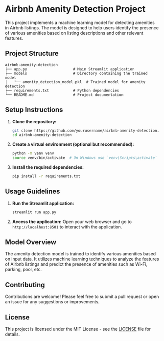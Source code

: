 # Airbnb Amenity Detection Project

This project implements a machine learning model for detecting amenities in Airbnb listings. The model is designed to help users identify the presence of various amenities based on listing descriptions and other relevant features.

## Project Structure

```
airbnb-amenity-detection
├── app.py                     # Main Streamlit application
├── models                     # Directory containing the trained model
│   └── amenity_detection_model.pkl  # Trained model for amenity detection
├── requirements.txt           # Python dependencies
└── README.md                  # Project documentation
```

## Setup Instructions

1. **Clone the repository:**
   ```bash
   git clone https://github.com/yourusername/airbnb-amenity-detection.git
   cd airbnb-amenity-detection
   ```

2. **Create a virtual environment (optional but recommended):**
   ```bash
   python -m venv venv
   source venv/bin/activate  # On Windows use `venv\Scripts\activate`
   ```

3. **Install the required dependencies:**
   ```bash
   pip install -r requirements.txt
   ```

## Usage Guidelines

1. **Run the Streamlit application:**
   ```bash
   streamlit run app.py
   ```

2. **Access the application:**
   Open your web browser and go to `http://localhost:8501` to interact with the application.

## Model Overview

The amenity detection model is trained to identify various amenities based on input data. It utilizes machine learning techniques to analyze the features of Airbnb listings and predict the presence of amenities such as Wi-Fi, parking, pool, etc.

## Contributing

Contributions are welcome! Please feel free to submit a pull request or open an issue for any suggestions or improvements.

## License

This project is licensed under the MIT License - see the [LICENSE](LICENSE) file for details.